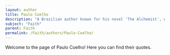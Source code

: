 ```yaml
---
layout: author
title: Paulo Coelho
description: "A Brazilian author known for his novel 'The Alchemist', which explores themes of spirituality and faith in pursuing one’s personal legend."
subject: "Faith"
parent: Faith
permalink: /Faith/authors/Paulo-Coelho/
---
```


Welcome to the page of Paulo Coelho! Here you can find their quotes.
